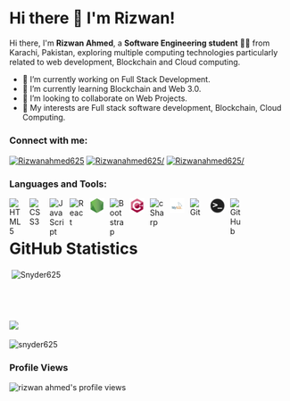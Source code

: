 # Hi there 👋 I'm Rizwan!

Hi there, I'm **Rizwan Ahmed**, a **Software Engineering student** 👨‍💻 from Karachi, Pakistan, exploring multiple computing technologies particularly related to web development, Blockchain and Cloud computing.

<!--
**snyder625/snyder625** is a ✨ _special_ ✨ repository because its `README.md` (this file) appears on your GitHub profile.

Here are some ideas to get you started: -->

- 🔭 I’m currently working on Full Stack Development.
- 🌱 I’m currently learning Blockchain and Web 3.0.
- 👯 I’m looking to collaborate on Web Projects.
- 🤔 My interests are Full stack software development, Blockchain, Cloud Computing.

### Connect with me:

<a href="https://twitter.com/Rizwanahmed625" target="blank"><img align="center" src="https://raw.githubusercontent.com/rahuldkjain/github-profile-readme-generator/master/src/images/icons/Social/twitter.svg" alt="Rizwanahmed625" height="30" width="40" /></a>
<a href="https://linkedin.com/in/Rizwanahmed625/" target="blank"><img align="center" src="https://raw.githubusercontent.com/rahuldkjain/github-profile-readme-generator/master/src/images/icons/Social/linked-in-alt.svg" alt="Rizwanahmed625/" height="30" width="40" /></a>
<a href="https://instagram.com/Rizwanahmed625/" target="blank"><img align="center" src="https://raw.githubusercontent.com/rahuldkjain/github-profile-readme-generator/master/src/images/icons/Social/instagram.svg" alt="Rizwanahmed625/" height="30" width="40" /></a>

### Languages and Tools:

<img align="left" alt="HTML5" width="26px" src="https://cdn.jsdelivr.net/gh/devicons/devicon/icons/html5/html5-original.svg" style="padding-right:10px;" />
<img align="left" alt="CSS3" width="26px" src="https://cdn.jsdelivr.net/gh/devicons/devicon/icons/css3/css3-original.svg" style="padding-right:10px;"/>
<img align="left" alt="JavaScript" width="26px" src="https://cdn.jsdelivr.net/gh/devicons/devicon/icons/javascript/javascript-original.svg" style="padding-right:10px;" />
<img align="left" alt="React" width="26px" src="https://cdn.jsdelivr.net/gh/devicons/devicon/icons/react/react-original.svg" style="padding-right:10px;" />
<img align="left" alt="Node.js" width="26px" src="https://raw.githubusercontent.com/github/explore/80688e429a7d4ef2fca1e82350fe8e3517d3494d/topics/nodejs/nodejs.png" style="padding-right:10px;" />
<img align="left" alt="Bootstrap" width="26px" src="https://cdn.jsdelivr.net/gh/devicons/devicon/icons/bootstrap/bootstrap-original.svg" style="padding-right:10px;" />
<img align="left" alt="cplusplus" width="26px" src="https://raw.githubusercontent.com/devicons/devicon/master/icons/cplusplus/cplusplus-original.svg" style="padding-right:10px;" />
<img align="left" alt="cSharp" width="26px" src="https://cdn.jsdelivr.net/gh/devicons/devicon/icons/csharp/csharp-original.svg" style="padding-right:10px;" />
<img align="left" alt="mysql" width="26px" src="https://raw.githubusercontent.com/github/explore/80688e429a7d4ef2fca1e82350fe8e3517d3494d/topics/mysql/mysql.png" style="padding-right:10px;">
<img align="left" alt="Git" width="26px" src="https://cdn.jsdelivr.net/gh/devicons/devicon/icons/git/git-original.svg" style="padding-right:10px;" />
<img align="left" alt="Terminal" width="26px" src="https://raw.githubusercontent.com/github/explore/80688e429a7d4ef2fca1e82350fe8e3517d3494d/topics/terminal/terminal.png" style="padding-right:10px;">
<img align="left" alt="GitHub" width="26px" src="https://user-images.githubusercontent.com/3369400/139447912-e0f43f33-6d9f-45f8-be46-2df5bbc91289.png" style="padding-right:10px;" />
<br />
<br />


# GitHub Statistics

<p>&nbsp;<img align="center" src="https://github-readme-stats.vercel.app/api?username=snyder625&show_icons=true&locale=en" alt="Snyder625" /></p>
<img src="https://github-readme-stats.vercel.app/api/top-langs/?username=snyder625&show_icons=true&hide_border=false" width="350" style="margin-top:60px" />

<p><img align="center" src="https://github-readme-streak-stats.herokuapp.com/?user=snyder625&" alt="snyder625" /></p>

### Profile Views
<img src="https://komarev.com/ghpvc/?username=snyder625&label=Profile%20views&color=0e75b6&style=flat" alt="rizwan ahmed's profile views" />